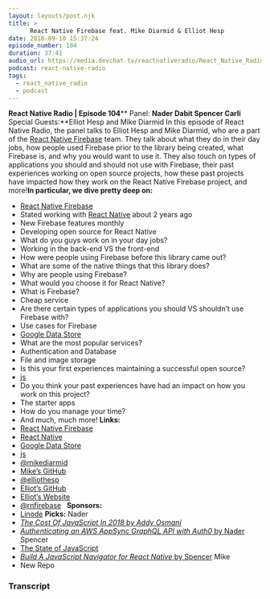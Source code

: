 ```yaml
---
layout: layouts/post.njk
title: >
      React Native Firebase feat. Mike Diarmid & Elliot Hesp
date: 2018-09-10 15:37:24
episode_number: 104
duration: 37:41
audio_url: https://media.devchat.tv/reactnativeradio/React_Native_Radio_Episode_104.mp3
podcast: react-native-radio
tags: 
  - react_native_radio
  - podcast
---
```


 **React Native Radio | Episode 104**** Panel: **Nader Dabit Spencer Carli** Special Guests:**Elliot Hesp and Mike Diarmid In this episode of React Native Radio, the panel talks to Elliot Hesp and Mike Diarmid, who are a part of the [React Native Firebase](https://rnfirebase.io/) team. They talk about what they do in their day jobs, how people used Firebase prior to the library being created, what Firebase is, and why you would want to use it. They also touch on types of applications you should and should not use with Firebase, their past experiences working on open source projects, how these past projects have impacted how they work on the React Native Firebase project, and more!**In particular, we dive pretty deep on:**
- [React Native Firebase](https://rnfirebase.io/)
- Stated working with [React Native](https://facebook.github.io/react-native/) about 2 years ago
- New Firebase features monthly
- Developing open source for React Native
- What do you guys work on in your day jobs?
- Working in the back-end VS the front-end
- How were people using Firebase before this library came out?
- What are some of the native things that this library does?
- Why are people using Firebase?
- What would you choose it for React Native?
- What is Firebase?
- Cheap service
- Are there certain types of applications you should VS shouldn’t use Firebase with?
- Use cases for Firebase
- [Google Data Store](https://cloud.google.com/datastore/)
- What are the most popular services?
- Authentication and Database
- File and image storage
- Is this your first experiences maintaining a successful open source?
- [js](https://nodejs.org/en/)
- Do you think your past experiences have had an impact on how you work on this project?
- The starter apps
- How do you manage your time?
- And much, much more!
**Links:**
- [React Native Firebase](https://rnfirebase.io/)
- [React Native](https://facebook.github.io/react-native/)
- [Google Data Store](https://cloud.google.com/datastore/)
- [js](https://nodejs.org/en/)
- [@mikediarmid](https://twitter.com/mikediarmid?ref_src=twsrc%5Egoogle%7Ctwcamp%5Eserp%7Ctwgr%5Eauthor)
- [Mike’s GitHub](https://github.com/Salakar)
- [@elliothesp](https://twitter.com/elliothesp?lang=en)
- [Elliot’s GitHub](https://github.com/Ehesp)
- [Elliot’s Website](http://elliothesp.co.uk/)
- [@rnfirebase](https://twitter.com/rnfirebase) **&nbsp;**
 **Sponsors:**
- [Linode](https://promo.linode.com/reactnativeradio/)
**Picks:** Nader
- _[The Cost Of JavaScript In 2018 by Addy Osmani](https://medium.com/@addyosmani/the-cost-of-javascript-in-2018-7d8950fbb5d4)_
- [_Authenticating an AWS AppSync GraphQL API with Auth0_ by Nader](https://medium.com/open-graphql/authenticating-an-aws-appsync-graphql-api-with-auth0-48835691810a)
Spencer
- [The State of JavaScript](https://stateofjs.com/)
- [_Build A JavaScript Navigator for React Native_ by Spencer](https://www.fullstackreact.com/articles/build-your-own-javascript-navigator-for-react-native/)
Mike
- New Repo


### Transcript


